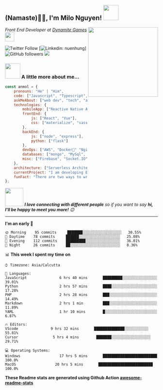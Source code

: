 <h2> (Namaste)🙏🏻, I'm Milo Nguyen! <img src="https://media.giphy.com/media/12oufCB0MyZ1Go/giphy.gif" width="50"></h2>
<img align='right' src="https://media.giphy.com/media/M9gbBd9nbDrOTu1Mqx/giphy.gif" width="230">
<p><em>Front End Developer at <a href="https://www.dynamitegames.io/">Dynamite Games</a><img src="https://media.giphy.com/media/WUlplcMpOCEmTGBtBW/giphy.gif" width="30"> 
</em></p>

![Twitter Follow](https://img.shields.io/twitter/follow/misteranmol?label=Follow)
[![Linkedin: nuenhung](https://img.shields.io/badge/-anmol-blue?style=flat-square&logo=Linkedin&logoColor=white&link=https://www.linkedin.com/in/nuenhung/)]
![GitHub followers](https://img.shields.io/github/followers/ngthienhung277?label=Follow&style=social)
![](https://visitor-badge.glitch.me/badge?page_id=ngthienhung277.ngthienhung277)

### <img src="https://media.giphy.com/media/VgCDAzcKvsR6OM0uWg/giphy.gif" width="50"> A little more about me...  

```javascript
const anmol = {
    pronouns: "He" | "Him",
    code: ["Javascript", "Typescript", "Python", "Java"],
    askMeAbout: ["web dev", "tech", "app dev", "uxui"],
    technologies: {
        mobileApp: ["Reactive Native App"],
        frontEnd: {
            js: ["React", "Vue"],
            css: ["materialize", "sass", "bootstrap","tailwind"]
        },
        backEnd: {
            js: ["node", "express"],
            python: ["flask"]
        },
        devOps: ["AWS", "Docker🐳" "Nginx"],
        databases: ["mongo", "MySql", "sqlite"],
        misc: ["Firebase", "Socket.IO", "selenium", "open-cv"]
    },
    architecture: ["Serverless Architecture", "Progressive web applications", "Single page applications"],
    currentProject: "I am developing Extension for NetSuite using SuiteScript2.0",
    funFact: "There are two ways to write error-free programs; only the third one works"
};
```

<img src="https://media.giphy.com/media/LnQjpWaON8nhr21vNW/giphy.gif" width="60"> <em><b>I love connecting with different people</b> so if you want to say <b>hi, I'll be happy to meet you more!</b> 😊</em>

---
<!--START_SECTION:waka-->
**I'm an early 🐤** 

```text
🌞 Morning    95 commits     ███████░░░░░░░░░░░░░░░░░░   30.55% 
🌆 Daytime    78 commits     ██████░░░░░░░░░░░░░░░░░░░   25.08% 
🌃 Evening    112 commits    █████████░░░░░░░░░░░░░░░░   36.01% 
🌙 Night      26 commits     ██░░░░░░░░░░░░░░░░░░░░░░░   8.36%

```


📊 **This week I spent my time on** 

```text
⌚︎ Timezone: Asia/Calcutta

💬 Languages: 
JavaScript               6 hrs 40 mins       █████████░░░░░░░░░░░░░░░░   39.01% 
Python                   2 hrs 57 mins       ████░░░░░░░░░░░░░░░░░░░░░   17.28% 
PHP                      2 hrs 28 mins       ███░░░░░░░░░░░░░░░░░░░░░░   14.49% 
Markdown                 2 hrs 1 min         ███░░░░░░░░░░░░░░░░░░░░░░   11.89% 
YAML                     1 hr 10 mins        █░░░░░░░░░░░░░░░░░░░░░░░░   6.87%

🔥 Editors: 
VScode               9 hrs 32 mins       ██████████████░░░░░░░░░░░   55.81% 
Cursor                5 hrs 4 mins        ███████░░░░░░░░░░░░░░░░░░   29.71% 

💻 Operating Systems: 
Windows                  17 hrs 5 mins       █████████████████████████   100.0%
MacOS                  20 hrs 5 mins       █████████████████████████   100.0%

```
<!--END_SECTION:waka-->

**These Readme stats are generated using Github Action [awesome-readme-stats](https://github.com/ngthienhung277/waka-readme-stats)**
